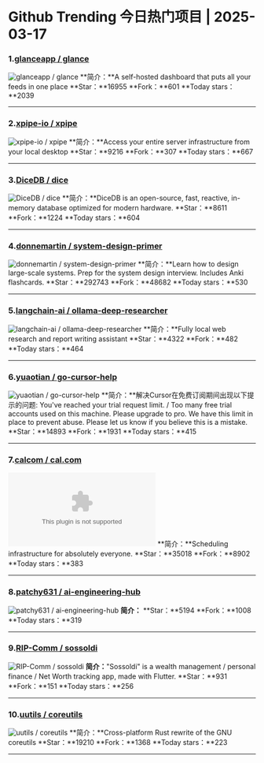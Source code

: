 # Github Trending 今日热门项目 | 2025-03-17
### 1.[glanceapp / glance](https://github.com/glanceapp/glance)

![glanceapp / glance](https://repository-images.githubusercontent.com/792861139/3559b51f-85bc-4ca1-93a6-76d0be4dca32)
**简介：**A self-hosted dashboard that puts all your feeds in one place
**Star：**16955
**Fork：**601
**Today stars：**2039

---

### 2.[xpipe-io / xpipe](https://github.com/xpipe-io/xpipe)

![xpipe-io / xpipe](https://repository-images.githubusercontent.com/593867048/9ca24c7f-d2bf-40e8-99d5-8cd4846c3558)
**简介：**Access your entire server infrastructure from your local desktop
**Star：**9216
**Fork：**307
**Today stars：**667

---

### 3.[DiceDB / dice](https://github.com/DiceDB/dice)

![DiceDB / dice](https://opengraph.githubassets.com/7adb8be7a7f5eba674f1434d412db9afb7fa4c057afbdeb9c3b50eec5337d837/DiceDB/dice)
**简介：**DiceDB is an open-source, fast, reactive, in-memory database optimized for modern hardware.
**Star：**8611
**Fork：**1224
**Today stars：**604

---

### 4.[donnemartin / system-design-primer](https://github.com/donnemartin/system-design-primer)

![donnemartin / system-design-primer](https://opengraph.githubassets.com/ca991e6d64940df7094dc853a5de850610abdb4505fdd7c3b0f03bbc408bdffb/donnemartin/system-design-primer)
**简介：**Learn how to design large-scale systems. Prep for the system design interview. Includes Anki flashcards.
**Star：**292743
**Fork：**48682
**Today stars：**530

---

### 5.[langchain-ai / ollama-deep-researcher](https://github.com/langchain-ai/ollama-deep-researcher)

![langchain-ai / ollama-deep-researcher](https://opengraph.githubassets.com/464b6e9f7eea64aa4900714a9b0794f40e0bada34e661407e709b7ce4540c9f5/langchain-ai/ollama-deep-researcher)
**简介：**Fully local web research and report writing assistant
**Star：**4322
**Fork：**482
**Today stars：**464

---

### 6.[yuaotian / go-cursor-help](https://github.com/yuaotian/go-cursor-help)

![yuaotian / go-cursor-help](https://opengraph.githubassets.com/dc178e5444a71792036b5d8a74f1e8964f454d96f3da6c0f34e6fe532b41d46d/yuaotian/go-cursor-help)
**简介：**解决Cursor在免费订阅期间出现以下提示的问题: You've reached your trial request limit. / Too many free trial accounts used on this machine. Please upgrade to pro. We have this limit in place to prevent abuse. Please let us know if you believe this is a mistake.
**Star：**14893
**Fork：**1931
**Today stars：**415

---

### 7.[calcom / cal.com](https://github.com/calcom/cal.com)

![calcom / cal.com](https://opengraph.githubassets.com/e29828c475a7338a7e6b316ae2881a919cb3b9c9608f72ce2eb60cf62eb819e9/calcom/cal.com)
**简介：**Scheduling infrastructure for absolutely everyone.
**Star：**35018
**Fork：**8902
**Today stars：**383

---

### 8.[patchy631 / ai-engineering-hub](https://github.com/patchy631/ai-engineering-hub)

![patchy631 / ai-engineering-hub](https://opengraph.githubassets.com/940a3d9bfca42017876c368b86de6e0d5e1f5edcf29cde1ace9d32bd9cd11058/patchy631/ai-engineering-hub)
**简介：**
**Star：**5194
**Fork：**1008
**Today stars：**319

---

### 9.[RIP-Comm / sossoldi](https://github.com/RIP-Comm/sossoldi)

![RIP-Comm / sossoldi](https://opengraph.githubassets.com/9e9f501f48fde31f3b4a8a4616bb400cff1afa4dbc06f63af3059abb35ea6656/RIP-Comm/sossoldi)
**简介：**"Sossoldi" is a wealth management / personal finance / Net Worth tracking app, made with Flutter.
**Star：**931
**Fork：**151
**Today stars：**256

---

### 10.[uutils / coreutils](https://github.com/uutils/coreutils)

![uutils / coreutils](https://opengraph.githubassets.com/b7d2eeed60c08182c64df44f5c8369fe3497420839e06b96123bcf6a956254fe/uutils/coreutils)
**简介：**Cross-platform Rust rewrite of the GNU coreutils
**Star：**19210
**Fork：**1368
**Today stars：**223

---

